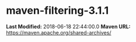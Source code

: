 # maven-filtering-3.1.1

**Last Modified:** 2018-06-18 22:44:00.0
**Maven URL:** https://maven.apache.org/shared-archives/
